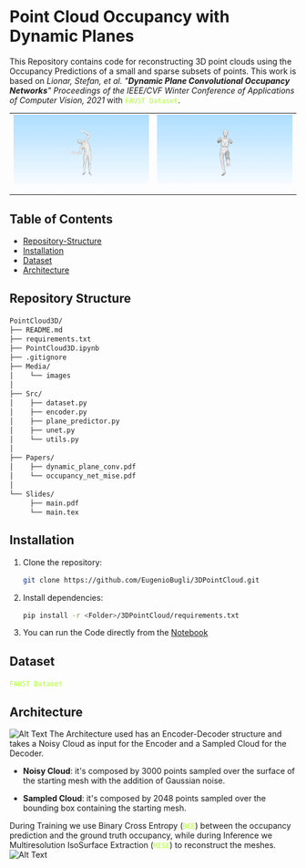 # Point Cloud Occupancy with Dynamic Planes

This Repository contains code for reconstructing 3D point clouds using the Occupancy Predictions of a small and sparse subsets of points.
This work is based on *Lionar, Stefan, et al. "**Dynamic Plane Convolutional Occupancy Networks**" Proceedings of the IEEE/CVF Winter Conference of Applications of Computer Vision, 2021* with <code style="color : GreenYellow">FAUST Dataset</code>.

<table>
  <tr>
    <td>
      <img src="./media/test_scan_191.gif" alt="First GIF">
    </td>
    <td>
      <img src="./media/test_scan_137.gif" alt="Second GIF">
    </td>
  </tr>
</table>

## Table of Contents
- [Repository-Structure](#repository-structure)
- [Installation](#installation)
- [Dataset](#dataset)
- [Architecture](#architecture)

## Repository Structure
```plaintext
PointCloud3D/
├── README.md
├── requirements.txt
├── PointCloud3D.ipynb
├── .gitignore
├── Media/
│    └── images
│
├── Src/
│    ├── dataset.py
│    ├── encoder.py
│    ├── plane_predictor.py
│    ├── unet.py
│    └── utils.py
│    
├── Papers/
│    ├── dynamic_plane_conv.pdf
│    └── occupancy_net_mise.pdf
│
└── Slides/
     ├── main.pdf
     └── main.tex
```

## Installation

1. Clone the repository:
   ```bash
   git clone https://github.com/EugenioBugli/3DPointCloud.git
2. Install dependencies:
    ```bash
    pip install -r <Folder>/3DPointCloud/requirements.txt
3. You can run the Code directly from the [Notebook](PointCloud3D.ipynb)

## Dataset
<code style="color : GreenYellow">FAUST Dataset</code> 

## Architecture
![Alt Text](./media/architecture_pipeline.png)
The Architecture used has an Encoder-Decoder structure and takes a Noisy Cloud as input for the Encoder and a Sampled Cloud for the Decoder.

- **Noisy Cloud**: it's composed by 3000 points sampled over the surface of the starting mesh with the addition of Gaussian noise.

- **Sampled Cloud**: it's composed by 2048 points sampled over the bounding box containing the starting mesh.

During Training we use Binary Cross Entropy (<code style="color : GreenYellow">BCE</code>) between the occupancy prediction and the ground truth occupancy, while during Inference we Multiresolution IsoSurface Extraction (<code style="color : GreenYellow">MISE</code>) to reconstruct the meshes.
![Alt Text](./media/mise.png)
